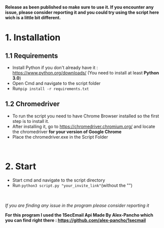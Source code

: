 **Release as been published so make sure to use it. If you encounter any issue, please consider reporting it and you could try using the script here wich is a little bit different.**


<h1>1. Installation</h1>
<h2>1.1 Requirements</h2>

- Install Python if you don't already have it : https://www.python.org/downloads/ (You need to install at least __Python 3.0__)
- Open Cmd and navigate to the script folder
- Run```pip install -r requirements.txt```
<h2>1.2 Chromedriver</h2>

- To run the script you need to have Chrome Browser installed so the first step is to install it.
- After installing it, go to https://chromedriver.chromium.org/ and locate the chromedriver __for your version of Google Chrome__
- Place the chromedriver.exe in the Script Folder


<br>
<h1>2. Start</h1>

- Start cmd and navigate to the script directory
- Run ```python3 script.py "your_invite_link"```(without the "")
<br>
<br>
<i>If you are finding any issue in the program please consider reporting it</i>

<strong>For this program I used the 1SecEmail Api Made By Alex-Pancho which you can find right there : https://github.com/alex-pancho/1secmail</strong>

